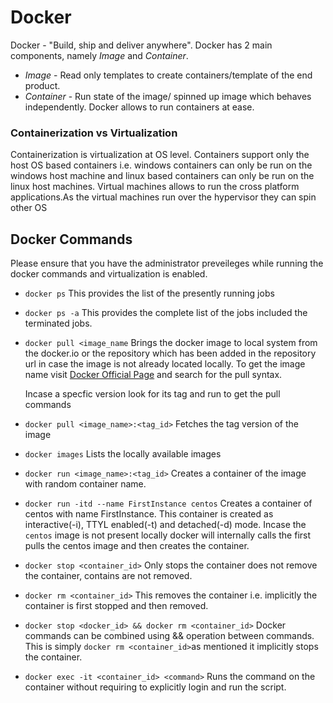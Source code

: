 # Docker
Docker - "Build, ship and deliver anywhere". 
Docker has 2 main components, namely _Image_ and _Container_.
+ _Image_ - Read only templates to create containers/template of the end product.
+ _Container_ - Run state of the image/ spinned up image which behaves independently.
Docker allows to run containers at ease. 

### Containerization vs Virtualization
Containerization is virtualization at OS level. Containers support only the host OS based containers i.e. 
windows containers can only be run on the windows host machine and linux based containers can only be run on the linux host machines.
Virtual machines allows to run the cross platform applications.As the virtual machines run over the hypervisor they can spin other OS 

## Docker Commands
Please ensure that you have the administrator preveileges while running the docker commands and virtualization is enabled.
* `docker ps`
This provides the list of the presently running jobs
* `docker ps -a`
This provides the complete list of the jobs included the terminated jobs.
* `docker pull <image_name` Brings the docker image to local system from the docker.io or the repository which has been added in the repository url in case the image is not already located locally.
To get the image name visit [Docker Official Page](https://hub.docker.com/) and search for the pull syntax.
    
    Incase a specfic version look for its tag and run to get the pull commands
* `docker pull <image_name>:<tag_id>` Fetches the tag version of the image
* `docker images` Lists the locally available images
* `docker run <image_name>:<tag_id>`  Creates a container of the image with random container name.
* `docker run -itd --name FirstInstance centos` Creates a container of centos with name FirstInstance. This container is created as interactive(-i), TTYL enabled(-t) and detached(-d) mode. Incase the `centos` image is not present locally docker will internally calls the first pulls the centos image and then creates the container.
* `docker stop <container_id>` Only stops the container does not remove the container, contains are not removed. 
* `docker rm <container_id>` This removes the container i.e. implicitly the container is first stopped and then removed. 
* `docker stop <docker_id> && docker rm <container_id>` Docker commands can be combined using && operation between commands. This is simply `docker rm <container_id>`as mentioned it implicitly stops the container.
* `docker exec -it <container_id> <command>` Runs the command on the container without requiring to explicitly login and run the script.
